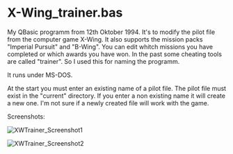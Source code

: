 # X-Wing_trainer.bas

My QBasic programm from 12th Oktober 1994. It's to modify the pilot file from the computer game X-Wing. It also supports the mission packs "Imperial Pursuit" and "B-Wing".
You can edit whitch missions you have completed or which awards you have won.
In the past some cheating tools are called "trainer". So I used this for naming the programm.

It runs under MS-DOS.

At the start you must enter an existing name of a pilot file. The pilot file must exist in the "current" directory. If you enter a non existing name it will create a new one. I'm not sure if a newly created file will work with the game.

Screenshots:

![XWTrainer_Screenshot1](https://github.com/user-attachments/assets/94460e78-09ad-4e51-b837-bbacfd8bccfe)

![XWTrainer_Screenshot2](https://github.com/user-attachments/assets/8bda55e2-3def-4771-a410-ae4c6391ee51)
